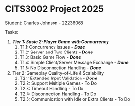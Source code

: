 # CITS3002 Project 2025

Student: Charles Johnson - 22236068

Tasks:

1. ***Tier 1: Basic 2-Player Game with Concurrency***
    1. T1.1: Concurrency Issues - ***Done***
    2. T1.2: Server and Two Clients - ***Done***
    3. T1.3: Basic Game Flow - ***Done***
    4. T1.4: Simple Client/Server Message Exchange - ***Done***
    5. T1.5: No Disconnection Handling - ***Done***
2. Tier 2: Gameplay Quality-of-Life & Scalability
    1. T2.1: Extended Input Validation - ***Done***
    2. T2.2: Support Multiple Games - To Do
    3. T2.3: Timeout Handling - To Do
    4. T2.4: Disconnection Handling - To Do
    5. T2.5: Communication with Idle or Extra Clients - To Do

